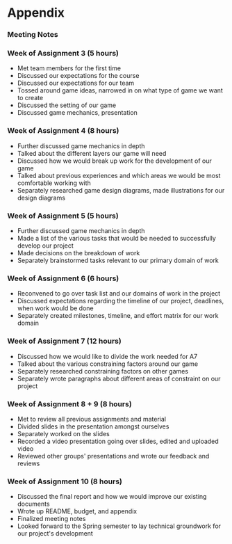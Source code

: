 # Appendix

### Meeting Notes

### Week of Assignment 3 (5 hours)
- Met team members for the first time
- Discussed our expectations for the course
- Discussed our expectations for our team
- Tossed around game ideas, narrowed in on what type of game we want to create
- Discussed the setting of our game
- Discussed game mechanics, presentation

### Week of Assignment 4 (8 hours)
- Further discussed game mechanics in depth
- Talked about the different layers our game will need
- Discussed how we would break up work for the development of our game
- Talked about previous experiences and which areas we would be most comfortable working with
- Separately researched game design diagrams, made illustrations for our design diagrams

### Week of Assignment 5 (5 hours)
- Further discussed game mechanics in depth
- Made a list of the various tasks that would be needed to successfully develop our project
- Made decisions on the breakdown of work 
- Separately brainstormed tasks relevant to our primary domain of work

### Week of Assignment 6 (6 hours)
- Reconvened to go over task list and our domains of work in the project
- Discussed expectations regarding the timeline of our project, deadlines, when work would be done
- Separately created milestones, timeline, and effort matrix for our work domain

### Week of Assignment 7 (12 hours)
- Discussed how we would like to divide the work needed for A7
- Talked about the various constraining factors around our game
- Separately researched constraining factors on other games
- Separately wrote paragraphs about different areas of constraint on our project

### Week of Assignment 8 + 9 (8 hours)
- Met to review all previous assignments and material
- Divided slides in the presentation amongst ourselves
- Separately worked on the slides
- Recorded a video presentation going over slides, edited and uploaded video
- Reviewed other groups' presentations and wrote our feedback and reviews

### Week of Assignment 10 (8 hours)
- Discussed the final report and how we would improve our existing documents
- Wrote up README, budget, and appendix
- Finalized meeting notes
- Looked forward to the Spring semester to lay technical groundwork for our project's development

